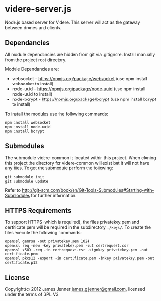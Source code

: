videre-server.js
================

Node.js based server for Videre. This server will act as the gateway between drones and clients.

Dependancies
------------
All module dependancies are hidden from git via .gitignore. Install manually from the project root directory.

Module Dependancies are:
 - websocket - https://npmjs.org/package/websocket (use npm install websocket to install)
 - node-uuid - https://npmjs.org/package/node-uuid (use npm install node-uuid to install)
 - node-bcrypt - https://npmjs.org/package/bcrypt (use npm install bcrypt to install)

To install the modules use the following commands:

```
npm install websocket
npm install node-uuid
npm install bcrypt
```

Submodules
----------
The submodule videre-common is located within this project. When cloning this project the directory for videre-common will exist but it will not have any files. To get the submodule perform the following:

```
git submodule init
git submodule update
```

Refer to http://git-scm.com/book/en/Git-Tools-Submodules#Starting-with-Submodules for further information.

HTTPS Requirements
------------------

To support HTTPS (which is required), the files privatekey.pem and certificate.pem will be required in the subdirectory `./keys/`. To create the files execute the following commands:

```
openssl genrsa -out privatekey.pem 1024 
openssl req -new -key privatekey.pem -out certrequest.csr 
openssl x509 -req -in certrequest.csr -signkey privatekey.pem -out certificate.pem
openssl pkcs12 -export -in certificate.pem -inkey privatekey.pem -out certificate.p12
```

License
-------
Copyright(c) 2012 James Jenner james.g.jenner@gmail.com, licensed under the terms of GPL V3
